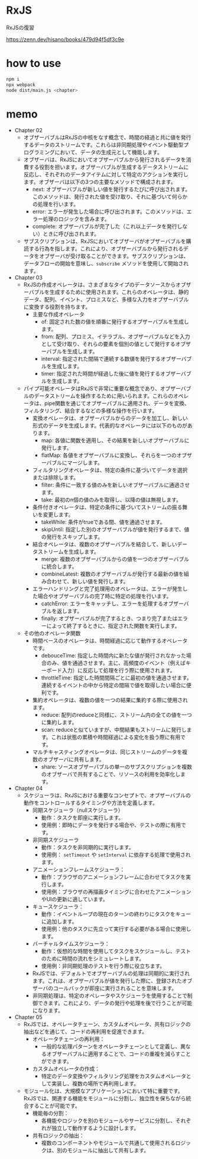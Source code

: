 # RxJS
RxJSの復習

https://zenn.dev/hisano/books/479d94f5df3c9e

# how to use
```bash
npm i
npx webpack
node dist/main.js <chapter>
```

# memo

* Chapter 02
  * オブザーバブルはRxJSの中核をなす概念で、時間の経過と共に値を発行するデータのストリームです。これらは非同期処理やイベント駆動型プログラミングにおいて、データの生成元として機能します。
  * オブザーバは、RxJSにおいてオブザーバブルから発行されるデータを消費する役割を担います。オブザーバブルが生成するデータストリームに反応し、それぞれのデータアイテムに対して特定のアクションを実行します。オブザーバは以下の3つの主要なメソッドで構成されます。
    * next: オブザーバブルが新しい値を発行するたびに呼び出されます。このメソッドは、発行された値を受け取り、それに基づいて何らかの処理を行います。
    * error: エラーが発生した場合に呼び出されます。このメソッドは、エラー処理のロジックを含みます。
    * complete: オブザーバブルが完了した（これ以上データを発行しない）ときに呼び出されます。
  * サブスクリプションは、RxJSにおいてオブザーバがオブザーバブルを購読する行為を指します。これにより、オブザーバブルから発行されるデータをオブザーバが受け取ることができます。サブスクリプションは、データフローの開始を意味し、`subscribe` メソッドを使用して開始されます。
* Chapter 03
  * RxJSの作成オペレータは、さまざまなタイプのデータソースからオブザーバブルを生成するために使用されます。これらのオペレータは、静的データ、配列、イベント、プロミスなど、多様な入力をオブザーバブルに変換する役割を持ちます。
    * 主要な作成オペレータ
      * of: 固定された数の値を順番に発行するオブザーバブルを生成します。
      * from: 配列、プロミス、イテラブル、オブザーバブルなどを入力として受け取り、それらの要素を個別の値として発行するオブザーバブルを生成します。
      * interval: 指定された間隔で連続する数値を発行するオブザーバブルを生成します。
      * timer: 指定された時間が経過した後に値を発行するオブザーバブルを生成します。
  * パイプ可能オペレータはRxJSで非常に重要な概念であり、オブザーバブルのデータストリームを操作するために用いられます。これらのオペレータは、pipe関数を通じてオブザーバブルに適用され、データを変換、フィルタリング、結合するなどの多様な操作を行います。
    * 変換オペレータは、オブザーバブルからのデータを加工し、新しい形式のデータを生成します。代表的なオペレータには以下のものがあります。
      * map: 各値に関数を適用し、その結果を新しいオブザーバブルに発行します。
      * flatMap: 各値をオブザーバブルに変換し、それらを一つのオブザーバブルにマージします。
    * フィルタリングオペレータは、特定の条件に基づいてデータを選択または排除します。
      * filter: 条件に一致する値のみを新しいオブザーバブルに通過させます。
      * take: 最初のn個の値のみを取得し、以降の値は無視します。
    * 条件付きオペレータは、特定の条件に基づいてストリームの振る舞いを変更します。
      * takeWhile: 条件がtrueである間、値を通過させます。
      * skipUntil: 指定した別のオブザーバブルが値を発行するまで、値の発行をスキップします。
    * 結合オペレータは、複数のオブザーバブルを結合して、新しいデータストリームを生成します。
      * merge: 複数のオブザーバブルからの値を一つのオブザーバブルに統合します。
      * combineLatest: 複数のオブザーバブルが発行する最新の値を組み合わせて、新しい値を発行します。
    * エラーハンドリングと完了処理用のオペレータは、エラーが発生した場合やオブザーバブルの完了時に特定の処理を行います。
      * catchError: エラーをキャッチし、エラーを処理するオブザーバブルを返します。
      * finally: オブザーバブルが完了するとき、つまり完了またはエラーによって終了するときに、指定された関数を実行します。
  * その他のオペレータ関数
    * 時間ベースのオペレータは、時間経過に応じて動作するオペレータです。
      * debouceTime: 指定した時間内に新たな値が発行されなかった場合のみ、値を通過させます。主に、高頻度のイベント（例えばキーボード入力）に反応して処理を行う際に使用されます。
      * throttleTime: 指定した時間間隔ごとに最初の値を通過させます。連続するイベントの中から特定の間隔で値を取得したい場合に便利です。
    * 集約オペレータは、複数の値を一つの結果に集約する際に使用されます。
      * reduce: 配列のreduceと同様に、ストリーム内の全ての値を一つに集約します。
      * scan: reduceと似ていますが、中間結果もストリームに発行します。これは状態の累積や時間経過による変化を扱う際に有用です。
    * マルチキャスティングオペレータは、同じストリームのデータを複数のオブザーバに共有します。
      * share: ソースオブザーバブルの単一のサブスクリプションを複数のオブザーバで共有することで、リソースの利用を効率化します。
* Chapter 04
  * スケジューラは、RxJSにおける重要なコンセプトで、オブザーバブルの動作をコントロールするタイミングや方法を定義します。
    * 同期スケジューラ（nullスケジューラ）
      * 動作：タスクを即座に実行します。
      * 使用例：即時にデータを発行する場合や、テストの際に有用です。
    * 非同期スケジューラ
      * 動作：タスクを非同期的に実行します。
      * 使用例： `setTimeout` や `setInterval` に依存する処理で使用されます。
    * アニメーションフレームスケジューラ：
      * 動作：ブラウザのアニメーションフレームに合わせてタスクを実行します。
      * 使用例：ブラウザの再描画タイミングに合わせたアニメーションやUIの更新に適しています。
    * キュースケジューラ：
      * 動作：イベントループの現在のターンの終わりにタスクをキューに追加します。
      * 使用例：他のタスクに先立って実行する必要がある場合に使用します。
    * バーチャルタイムスケジューラ：
      * 動作：仮想的な時間を使用してタスクをスケジュールし、テストのために時間の流れをシミュレートします。
      * 使用例：非同期処理のテストを行う際に役立ちます。
    * RxJSでは、デフォルトでオブザーバブルの処理は同期的に実行されます。これは、オブザーバブルが値を発行した際に、登録されたオブザーバのコールバックが即座に実行されることを意味します。
    * 非同期処理は、特定のオペレータやスケジューラを使用することで制御できます。これにより、データの発行や処理を後で行うことが可能になります。
* Chapter 05
  * RxJSでは、オペレータチェーン、カスタムオペレータ、共有ロジックの抽出などを通じて、コードの再利用を促進できます。
    * オペレータチェーンの再利用：
      * 一般的な処理パターンをオペレータチェーンとして定義し、異なるオブザーバブルに適用することで、コードの重複を減らすことができます。
    * カスタムオペレータの作成：
      * 特定のデータ変換やフィルタリング処理をカスタムオペレータとして実装し、複数の場所で再利用します。
  * モジュール化は、大規模なアプリケーションにおいて特に重要です。RxJSでは、関連する機能をモジュールに分割し、独立性を保ちながら統合することが可能です。
    * 機能毎の分割：
      * 各機能やロジックを別のモジュールやサービスに分割し、それぞれが独立して動作するように設計します。
    * 共有ロジックの抽出：
      * 複数のコンポーネントやモジュールで共通して使用されるロジックは、別のモジュールに抽出して共有します。 
